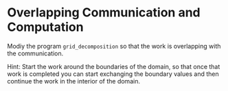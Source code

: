 # Overlapping Communication and Computation

Modiy the program `grid_decomposition` so that the work is overlapping with the communication.

Hint: Start the work around the boundaries of the domain, so that once that work is completed you can start exchanging the boundary values and then continue the work in the interior of the domain.
